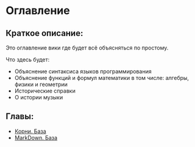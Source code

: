 # Оглавление
## Краткое описание:

Это оглавление вики где будет всё объясняться по простому.

Что здесь будет:

- Объяснение синтаксиса языков программирования
- Объяснение функций и формул математики в том числе: алгебры, физики и геометрии
- Исторические справки
- О истории музыки

## Главы:

- [Корни. База](Корни-База.md)
- [MarkDown. База](MarkDown-База)
